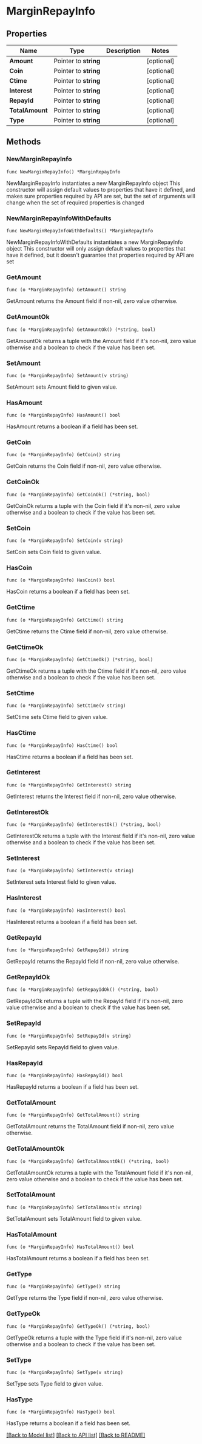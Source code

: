 # MarginRepayInfo

## Properties

Name | Type | Description | Notes
------------ | ------------- | ------------- | -------------
**Amount** | Pointer to **string** |  | [optional] 
**Coin** | Pointer to **string** |  | [optional] 
**Ctime** | Pointer to **string** |  | [optional] 
**Interest** | Pointer to **string** |  | [optional] 
**RepayId** | Pointer to **string** |  | [optional] 
**TotalAmount** | Pointer to **string** |  | [optional] 
**Type** | Pointer to **string** |  | [optional] 

## Methods

### NewMarginRepayInfo

`func NewMarginRepayInfo() *MarginRepayInfo`

NewMarginRepayInfo instantiates a new MarginRepayInfo object
This constructor will assign default values to properties that have it defined,
and makes sure properties required by API are set, but the set of arguments
will change when the set of required properties is changed

### NewMarginRepayInfoWithDefaults

`func NewMarginRepayInfoWithDefaults() *MarginRepayInfo`

NewMarginRepayInfoWithDefaults instantiates a new MarginRepayInfo object
This constructor will only assign default values to properties that have it defined,
but it doesn't guarantee that properties required by API are set

### GetAmount

`func (o *MarginRepayInfo) GetAmount() string`

GetAmount returns the Amount field if non-nil, zero value otherwise.

### GetAmountOk

`func (o *MarginRepayInfo) GetAmountOk() (*string, bool)`

GetAmountOk returns a tuple with the Amount field if it's non-nil, zero value otherwise
and a boolean to check if the value has been set.

### SetAmount

`func (o *MarginRepayInfo) SetAmount(v string)`

SetAmount sets Amount field to given value.

### HasAmount

`func (o *MarginRepayInfo) HasAmount() bool`

HasAmount returns a boolean if a field has been set.

### GetCoin

`func (o *MarginRepayInfo) GetCoin() string`

GetCoin returns the Coin field if non-nil, zero value otherwise.

### GetCoinOk

`func (o *MarginRepayInfo) GetCoinOk() (*string, bool)`

GetCoinOk returns a tuple with the Coin field if it's non-nil, zero value otherwise
and a boolean to check if the value has been set.

### SetCoin

`func (o *MarginRepayInfo) SetCoin(v string)`

SetCoin sets Coin field to given value.

### HasCoin

`func (o *MarginRepayInfo) HasCoin() bool`

HasCoin returns a boolean if a field has been set.

### GetCtime

`func (o *MarginRepayInfo) GetCtime() string`

GetCtime returns the Ctime field if non-nil, zero value otherwise.

### GetCtimeOk

`func (o *MarginRepayInfo) GetCtimeOk() (*string, bool)`

GetCtimeOk returns a tuple with the Ctime field if it's non-nil, zero value otherwise
and a boolean to check if the value has been set.

### SetCtime

`func (o *MarginRepayInfo) SetCtime(v string)`

SetCtime sets Ctime field to given value.

### HasCtime

`func (o *MarginRepayInfo) HasCtime() bool`

HasCtime returns a boolean if a field has been set.

### GetInterest

`func (o *MarginRepayInfo) GetInterest() string`

GetInterest returns the Interest field if non-nil, zero value otherwise.

### GetInterestOk

`func (o *MarginRepayInfo) GetInterestOk() (*string, bool)`

GetInterestOk returns a tuple with the Interest field if it's non-nil, zero value otherwise
and a boolean to check if the value has been set.

### SetInterest

`func (o *MarginRepayInfo) SetInterest(v string)`

SetInterest sets Interest field to given value.

### HasInterest

`func (o *MarginRepayInfo) HasInterest() bool`

HasInterest returns a boolean if a field has been set.

### GetRepayId

`func (o *MarginRepayInfo) GetRepayId() string`

GetRepayId returns the RepayId field if non-nil, zero value otherwise.

### GetRepayIdOk

`func (o *MarginRepayInfo) GetRepayIdOk() (*string, bool)`

GetRepayIdOk returns a tuple with the RepayId field if it's non-nil, zero value otherwise
and a boolean to check if the value has been set.

### SetRepayId

`func (o *MarginRepayInfo) SetRepayId(v string)`

SetRepayId sets RepayId field to given value.

### HasRepayId

`func (o *MarginRepayInfo) HasRepayId() bool`

HasRepayId returns a boolean if a field has been set.

### GetTotalAmount

`func (o *MarginRepayInfo) GetTotalAmount() string`

GetTotalAmount returns the TotalAmount field if non-nil, zero value otherwise.

### GetTotalAmountOk

`func (o *MarginRepayInfo) GetTotalAmountOk() (*string, bool)`

GetTotalAmountOk returns a tuple with the TotalAmount field if it's non-nil, zero value otherwise
and a boolean to check if the value has been set.

### SetTotalAmount

`func (o *MarginRepayInfo) SetTotalAmount(v string)`

SetTotalAmount sets TotalAmount field to given value.

### HasTotalAmount

`func (o *MarginRepayInfo) HasTotalAmount() bool`

HasTotalAmount returns a boolean if a field has been set.

### GetType

`func (o *MarginRepayInfo) GetType() string`

GetType returns the Type field if non-nil, zero value otherwise.

### GetTypeOk

`func (o *MarginRepayInfo) GetTypeOk() (*string, bool)`

GetTypeOk returns a tuple with the Type field if it's non-nil, zero value otherwise
and a boolean to check if the value has been set.

### SetType

`func (o *MarginRepayInfo) SetType(v string)`

SetType sets Type field to given value.

### HasType

`func (o *MarginRepayInfo) HasType() bool`

HasType returns a boolean if a field has been set.


[[Back to Model list]](../README.md#documentation-for-models) [[Back to API list]](../README.md#documentation-for-api-endpoints) [[Back to README]](../README.md)


